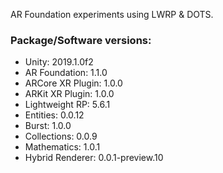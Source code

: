 AR Foundation experiments using LWRP & DOTS.

### Package/Software versions:
* Unity: 2019.1.0f2
* AR Foundation: 1.1.0
* ARCore XR Plugin: 1.0.0
* ARKit XR Plugin: 1.0.0
* Lightweight RP: 5.6.1
* Entities: 0.0.12
* Burst: 1.0.0
* Collections: 0.0.9
* Mathematics: 1.0.1
* Hybrid Renderer: 0.0.1-preview.10
